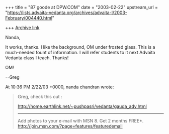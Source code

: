 +++
title = "87 goode at DPW.COM"
date = "2003-02-22"
upstream_url = "https://lists.advaita-vedanta.org/archives/advaita-l/2003-February/004440.html"

+++
[Archive link](https://lists.advaita-vedanta.org/archives/advaita-l/2003-February/004440.html)

Nanda,

It works, thanks.  I like the background, OM under frosted glass.  This is a much-needed fount of information.  I will refer students to it next Advaita Vedanta class I teach.  Thanks!

OM!

--Greg

At 10:36 PM 2/22/03 +0000, nanda chandran wrote:
>Greg, check this out :
>
>http://home.earthlink.net/~pushpasri/vedanta/gauda_adv.html
>
>
>_________________________________________________________________
>Add photos to your e-mail with MSN 8. Get 2 months FREE*.
>http://join.msn.com/?page=features/featuredemail

